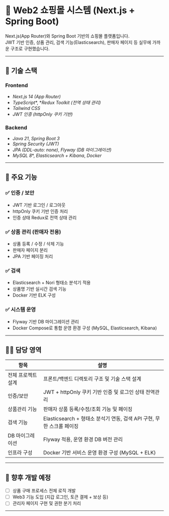 # 🛒 Web2 쇼핑몰 시스템 (Next.js + Spring Boot)

Next.js(App Router)와 Spring Boot 기반의 쇼핑몰 플랫폼입니다.  
JWT 기반 인증, 상품 관리, 검색 기능(Elasticsearch), 판매자 페이지 등 실무에 가까운 구조로 구현했습니다.

---

## 🚀 기술 스택

### Frontend
- *Next.js 14 (App Router)*
- *TypeScript**, **Redux Toolkit (전역 상태 관리)*
- *Tailwind CSS*
- *JWT 인증 (httpOnly 쿠키 기반)*

### Backend
- *Java 21*, *Spring Boot 3*
- *Spring Security (JWT)*
- *JPA (DDL-auto: none)*, *Flyway (DB 마이그레이션)*
- *MySQL 8**, *Elasticsearch + Kibana*, *Docker*

---

## 🧩 주요 기능

### ✅ 인증 / 보안
- JWT 기반 로그인 / 로그아웃
- httpOnly 쿠키 기반 인증 처리
- 인증 상태 Redux로 전역 상태 관리

### ✅ 상품 관리 (판매자 전용)
- 상품 등록 / 수정 / 삭제 기능
- 판매자 페이지 분리
- JPA 기반 페이징 처리

### ✅ 검색
- Elasticsearch + Nori 형태소 분석기 적용
- 상품명 기반 실시간 검색 기능
- Docker 기반 ELK 구성

### ✅ 시스템 운영
- Flyway 기반 DB 마이그레이션 관리
- Docker Compose로 통합 운영 환경 구성 (MySQL, Elasticsearch, Kibana)

---

## 👨‍💻 담당 영역

| 항목 | 설명 |
|------|------|
| 전체 프로젝트 설계 | 프론트/백엔드 디렉토리 구조 및 기술 스택 설계 |
| 인증/보안 | JWT + httpOnly 쿠키 기반 인증 및 로그인 상태 전역관리 |
| 상품관리 기능 | 판매자 상품 등록/수정/조회 기능 및 페이징 |
| 검색 기능 | Elasticsearch + 형태소 분석기 연동, 검색 API 구현, 무한 스크롤 페이징 |
| DB 마이그레이션 | Flyway 적용, 운영 환경 DB 버전 관리 |
| 인프라 구성 | Docker 기반 서비스 운영 환경 구성 (MySQL + ELK) |

---

## 📌 향후 개발 예정

- [ ] 상품 구매 프로세스 전체 로직 개발
- [ ] Web3 기능 도입 (지갑 로그인, 토큰 결제 + 보상 등)
- [ ] 관리자 페이지 구현 및 권한 분기 처리

---